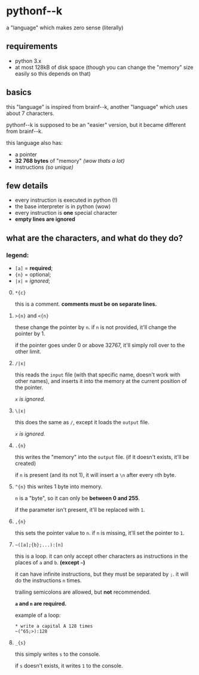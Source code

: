 # pythonf--k
a "language" which makes zero sense (literally)

## requirements
- python 3.x
- at most 128kB of disk space
  (though you can change the "memory" size easily so this depends on that)

## basics
this "language" is inspired from brainf--k, another "language" which uses about 7 characters.

pythonf--k is supposed to be an "easier" version, but it became different from brainf--k.

this language also has:
- a pointer
- **32 768 bytes** of "memory" *(wow thats a lot)*
- instructions *(so unique)*

## few details
- every instruction is executed in python (!)
- the base interpreter is in python (wow)
- every instruction is **one** special character
- **empty lines are ignored**

## what are the characters, and what do they do?

### legend:
- `[a]` = **required**;
- `{n}` = optional;
- `|x|` = *ignored*;

0. `*{c}`

    this is a comment. **comments must be on separate lines.**

1. `>{n}` and `<{n}`

    these change the pointer by `n`.
    if `n` is not provided, it'll change the pointer by 1.

    if the pointer goes under 0 or above 32767,
    it'll simply roll over to the other limit.

2. `/|x|`

    this reads the `input` file (with that specific name,
    doesn't work with other names), and inserts it into the memory
    at the current position of the pointer.
    
    *`x` is ignored.*

3. `\|x|`

    this does the same as `/`, except it loads the `output` file.

    *`x` is ignored.*

4. `.{n}`

    this writes the "memory" into the `output` file. (if it doesn't exists, it'll be created)

    if `n` is present (and its not 1), it will insert a `\n` after every `n`th byte.

5. `^{n}`
    this writes 1 byte into memory.

    `n` is a "byte", so it can only be **between 0 and 255**.

    if the parameter isn't present, it'll be replaced with `1`.

6. `,{n}`

    this sets the pointer value to `n`. if `n` is missing, it'll set the pointer to `1`.

7. `~([a];{b};...):[n]`

    this is a loop. it can only accept other characters as instructions in the places of `a` and `b`. **(except `~`)**

    it can have infinite instructions, but they must be separated by `;`. it will do the instructions `n` times.

    trailing semicolons are allowed, but **not** recommended.

    **`a` and `n` are required.**

    example of a loop:
    ```
    * write a capital A 128 times
    ~(^65;>):128
    ```

8. `_{s}`

    this simply writes `s` to the console.
    
    if `s` doesn't exists, it writes `1` to the console.

